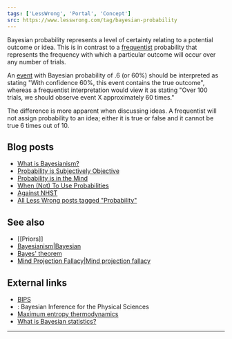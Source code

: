 ```yaml
---
tags: ['LessWrong', 'Portal', 'Concept']
src: https://www.lesswrong.com/tag/bayesian-probability
---
```


Bayesian probability represents a level of certainty relating to a potential outcome or idea. This is in contrast to a [frequentist](https://en.wikipedia.org/wiki/Frequentist_inference) probability that represents the frequency with which a particular outcome will occur over any number of trials.

An [event](https://en.wikipedia.org/wiki/Event_(probability_theory)) with Bayesian probability of .6 (or 60%) should be interpreted as stating "With confidence 60%, this event contains the true outcome", whereas a frequentist interpretation would view it as stating "Over 100 trials, we should observe event X approximately 60 times."

The difference is more apparent when discussing ideas. A frequentist will not assign probability to an idea; either it is true or false and it cannot be true 6 times out of 10.

## Blog posts
- [What is Bayesianism?](http://lesswrong.com/lw/1to/what_is_bayesianism/)
- [Probability is Subjectively Objective](http://lesswrong.com/lw/s6/probability_is_subjectively_objective/)
- [Probability is in the Mind](http://lesswrong.com/lw/oj/probability_is_in_the_mind/)
- [When (Not) To Use Probabilities](http://lesswrong.com/lw/sg/when_not_to_use_probabilities/)
- [Against NHST](http://lesswrong.com/lw/g13/against_nhst/)
- [All Less Wrong posts tagged "Probability"](https://www.lesswrong.com/tag/probability-and-statistics?showPostCount=true&useTagName=false)

## See also
- [[Priors]]
- [Bayesianism|Bayesian](https://www.lesswrong.com/tag/bayesianism)
- [Bayes' theorem](https://www.lesswrong.com/tag/bayes-theorem)
- [Mind Projection Fallacy|Mind projection fallacy](https://www.lesswrong.com/tag/mind-projection-fallacy)

## External links
- [BIPS](http://www.astro.cornell.edu/staff/loredo/bayes/index.html)
- : Bayesian Inference for the Physical Sciences
- [Maximum entropy thermodynamics](https://en.wikipedia.org/wiki/Maximum_entropy_thermodynamics)
- [What is Bayesian statistics?](http://www.bandolier.org.uk/painres/download/whatis/What_is_Bay_stats.pdf)



---

